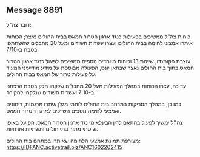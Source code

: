 ## Message 8891

דובר צה"ל:

כוחות צה"ל ממשיכים בפעילות כנגד ארגון הטרור חמאס בבית החולים נאצר; הכוחות איתרו אמצעי לחימה בבית החולים ועצרו עשרות חשודים ומעל 20 מחבלים שהשתתפו בטבח ב-7/10

עוצבת הקומנדו, שייטת 13 וכוחות מיוחדים נוספים ממשיכים לפעול כנגד ארגון הטרור חמאס בתוך בית החולים נאצר שבחאן יונס, הפעולה מבוססת על מידע מודיעיני המעיד על פעילות טרור של חמאס בבית החולים.

עד כה, עצרו הכוחות במהלך הפעילות מעל 20 מחבלים שלקחו חלק בטבח הרצחני ב-7.10 ועשרות חשודים שנלקחו לחקירה. 

כמו כן, במהלך הסריקות במרחב בית החולים לוחמי מגלן איתרו מרגמות, רימונים ואמצעי לחימה נוספים השייכים לארגון הטרור חמאס.

צה״ל ימשיך לפעול בהתאם לדין הבינלאומי נגד ארגון הטרור חמאס, הפועל באופן שיטתי מתוך בתי חולים ותשתיות אזרחיות.

מצורפת תמונת אמצעי הלחימה שאותרו במתחם בית החולים: https://IDFANC.activetrail.biz/ANC1602202415

